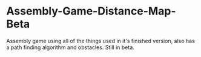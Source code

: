 # Assembly-Game-Distance-Map-Beta
Assembly game using all of the things used in it's finished version, also has a path finding algorithm and obstacles. Still in beta.
